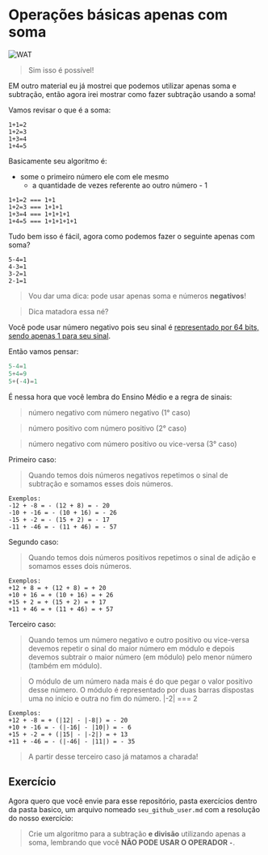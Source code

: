 # Operações básicas apenas com soma

![WAT](http://vignette3.wikia.nocookie.net/meme/images/b/b6/Y_wat_2.jpg)

> Sim isso é possível!

EM outro material eu já mostrei que podemos utilizar apenas soma e subtração, então agora irei mostrar como fazer subtração usando a soma!

Vamos revisar o que é a soma:

```
1+1=2
1+2=3
1+3=4
1+4=5
```

Basicamente seu algoritmo é:

- some o primeiro número ele com ele mesmo 
  - a quantidade de vezes referente ao outro número - 1


```
1+1=2 === 1+1
1+2=3 === 1+1+1
1+3=4 === 1+1+1+1
1+4=5 === 1+1+1+1+1
```

Tudo bem isso é fácil, agora como podemos fazer o seguinte apenas com soma?

```
5-4=1
4-3=1
3-2=1
2-1=1
```

> Vou dar uma dica: pode usar apenas soma e números **negativos**!

> Dica matadora essa né?

Você pode usar número negativo pois seu sinal é [representado por 64 bits, sendo apenas 1 para seu sinal](http://www.2ality.com/2012/04/number-encoding.html).

Então vamos pensar:

```js
5-4=1
5+4=9
5+(-4)=1 
```

É nessa hora que você lembra do Ensino Médio e a regra de sinais:

> número negativo com número negativo (1° caso)

> número positivo com número positivo (2° caso)

> número negativo com número positivo ou vice-versa (3° caso)


Primeiro caso:

> Quando temos dois números negativos repetimos o sinal de subtração e somamos esses dois números. 
> 
```
Exemplos:
-12 + -8 = - (12 + 8) = - 20
-10 + -16 = - (10 + 16) = - 26
-15 + -2 = - (15 + 2) = - 17
-11 + -46 = - (11 + 46) = - 57
```


Segundo caso:

> Quando temos dois números positivos repetimos o sinal de adição e somamos esses dois números. 

```
Exemplos:
+12 + 8 = + (12 + 8) = + 20
+10 + 16 = + (10 + 16) = + 26
+15 + 2 = + (15 + 2) = + 17
+11 + 46 = + (11 + 46) = + 57
```


Terceiro caso:

> Quando temos um número negativo e outro positivo ou vice-versa devemos repetir o sinal do maior número em módulo e depois devemos subtrair o maior número (em módulo) pelo menor número (também em módulo). 

> O módulo de um número nada mais é do que pegar o valor positivo desse número. O módulo é representado por duas barras dispostas uma no início e outra no fim do número. |-2| === 2

```
Exemplos:
+12 + -8 = + (|12| - |-8|) = - 20 
+10 + -16 = - (|-16| - |10|) = - 6
+15 + -2 = + (|15| - |-2|) = + 13
+11 + -46 = - (|-46| - |11|) = - 35
```

> A partir desse terceiro caso já matamos a charada!

## Exercício

Agora quero que você envie para esse repositório, pasta exercícios dentro da pasta basico, um arquivo nomeado `seu_github_user.md` com a resolução do nosso exercício:

> Crie um algoritmo para a subtração **e divisão** utilizando apenas a soma, lembrando que você **NÃO PODE USAR O OPERADOR `-`**. 


